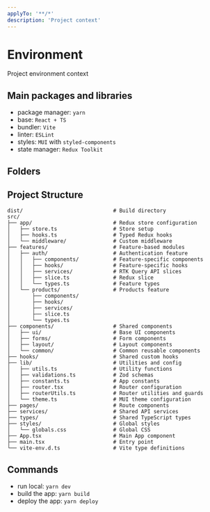 ```yaml
---
applyTo: '**/*'
description: 'Project context'
---
```


# Environment

Project environment context

## Main packages and libraries

- package manager: `yarn`
- base: `React + TS`
- bundler: `Vite`
- linter: `ESLint`
- styles: `MUI` with `styled-components`
- state manager: `Redux Toolkit`

## Folders

## Project Structure

```
dist/                             # Build directory
src/
├── app/                          # Redux store configuration
│   ├── store.ts                  # Store setup
│   ├── hooks.ts                  # Typed Redux hooks
│   └── middleware/               # Custom middleware
├── features/                     # Feature-based modules
│   ├── auth/                     # Authentication feature
│   │   ├── components/           # Feature-specific components
│   │   ├── hooks/                # Feature-specific hooks
│   │   ├── services/             # RTK Query API slices
│   │   ├── slice.ts              # Redux slice
│   │   └── types.ts              # Feature types
│   └── products/                 # Products feature
│       ├── components/
│       ├── hooks/
│       ├── services/
│       ├── slice.ts
│       └── types.ts
├── components/                   # Shared components
│   ├── ui/                       # Base UI components
│   ├── forms/                    # Form components
│   ├── layout/                   # Layout components
│   └── common/                   # Common reusable components
├── hooks/                        # Shared custom hooks
├── lib/                          # Utilities and config
│   ├── utils.ts                  # Utility functions
│   ├── validations.ts            # Zod schemas
│   ├── constants.ts              # App constants
│   ├── router.tsx                # Router configuration
│   ├── routerUtils.ts            # Router utilities and guards
│   └── theme.ts                  # MUI theme configuration
├── pages/                        # Route components
├── services/                     # Shared API services
├── types/                        # Shared TypeScript types
├── styles/                       # Global styles
│   └── globals.css               # Global CSS
├── App.tsx                       # Main App component
├── main.tsx                      # Entry point
└── vite-env.d.ts                 # Vite type definitions
```

## Commands

- run local: `yarn dev`
- build the app: `yarn build`
- deploy the app: `yarn deploy`